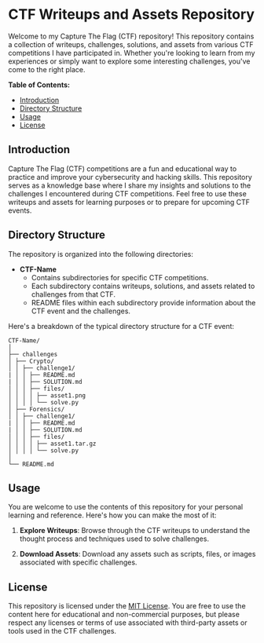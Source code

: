 # CTF Writeups and Assets Repository

Welcome to my Capture The Flag (CTF) repository! This repository contains a collection of writeups, challenges, solutions, and assets from various CTF competitions I have participated in. Whether you're looking to learn from my experiences or simply want to explore some interesting challenges, you've come to the right place.

**Table of Contents:**

- [Introduction](#introduction)
- [Directory Structure](#directory-structure)
- [Usage](#usage)
- [License](#license)

## Introduction

Capture The Flag (CTF) competitions are a fun and educational way to practice and improve your cybersecurity and hacking skills. This repository serves as a knowledge base where I share my insights and solutions to the challenges I encountered during CTF competitions. Feel free to use these writeups and assets for learning purposes or to prepare for upcoming CTF events.

## Directory Structure

The repository is organized into the following directories:

- **CTF-Name**
  - Contains subdirectories for specific CTF competitions.
  - Each subdirectory contains writeups, solutions, and assets related to challenges from that CTF.
  - README files within each subdirectory provide information about the CTF event and the challenges.

Here's a breakdown of the typical directory structure for a CTF event:

```
CTF-Name/
│
├── challenges
│ ├── Crypto/
│ │ ├── challenge1/
| │ │ ├── README.md
| │ │ ├── SOLUTION.md
│ │ │ ├── files/
│ │ │ │ ├── asset1.png
│ │ │ │ └── solve.py
│ ├── Forensics/
│ │ ├── challenge1/
| │ │ ├── README.md
| │ │ ├── SOLUTION.md
│ │ │ ├── files/
│ │ │ │ ├── asset1.tar.gz
│ │ │ │ └── solve.py
│
└── README.md
```


## Usage

You are welcome to use the contents of this repository for your personal learning and reference. Here's how you can make the most of it:

1. **Explore Writeups**: Browse through the CTF writeups to understand the thought process and techniques used to solve challenges.

2. **Download Assets**: Download any assets such as scripts, files, or images associated with specific challenges.

## License

This repository is licensed under the [MIT License](LICENSE). You are free to use the content here for educational and non-commercial purposes, but please respect any licenses or terms of use associated with third-party assets or tools used in the CTF challenges.
